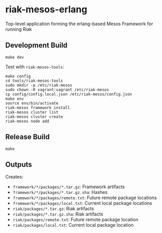 # riak-mesos-erlang

Top-level application forming the erlang-based Mesos Framework for running Riak

## Development Build

```
make dev
```

Test with `riak-mesos-tools`:

```
make config
cd tools/riak-mesos-tools
sudo mkdir -p /etc/riak-mesos
sudo chown -R vagrant:vagrant /etc/riak-mesos
cp config/config.local.json /etc/riak-mesos/config.json
make env
source env/bin/activate
riak-mesos framework install
riak-mesos cluster list
riak-mesos cluster create
riak-mesos node add
```

## Release Build

```
make
```

## Outputs

Creates:

* `framework/*/packages/*.tar.gz`: Framework artifacts
* `framework/*/packages/*.tar.gz.sha`: Hashes
* `framework/*/packages/remote.txt`: Future remote package locations
* `framework/*/packages/local.txt`: Current local package locations
* `riak/packages/*.tar.gz`: Riak artifacts
* `riak/packages/*.tar.gz.sha`: Riak artifacts
* `riak/packages/remote.txt`: Future remote package location
* `riak/packages/local.txt`: Current local package location
